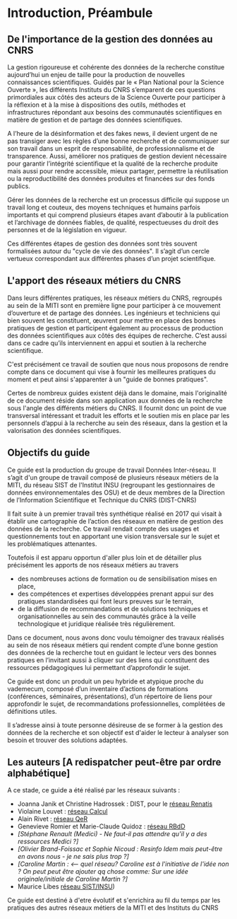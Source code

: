 # Introduction, Préambule

## De l'importance de la gestion des données au CNRS

La gestion rigoureuse et cohérente des données de la recherche constitue aujourd’hui un enjeu de taille pour la production de nouvelles connaissances scientifiques. Guidés par le « Plan National pour la Science Ouverte », les différents Instituts du CNRS s’emparent de ces questions primordiales aux côtés des acteurs de la Science Ouverte pour participer à la réflexion et à la mise à dispositions des outils, méthodes et infrastructures répondant aux besoins des communautés scientifiques en matière de gestion et de partage des données scientifiques. 

A l’heure de la désinformation et des fakes news, il devient urgent de ne pas transiger avec les règles d’une bonne recherche et de communiquer sur son travail dans un esprit de responsabilité, de professionnalisme et de transparence. Aussi, améliorer nos pratiques de gestion devient nécessaire pour garantir l’intégrité scientifique et la qualité de la recherche produite mais aussi pour rendre accessible, mieux partager, permettre la réutilisation ou la reproductibilité des données produites et financées sur des fonds publics.

Gérer les données de la recherche est un processus difficile qui suppose un travail long et couteux, des moyens techniques et humains parfois importants et qui comprend plusieurs étapes avant d’aboutir à la publication et l’archivage de données fiables, de qualité, respectueuses du droit des personnes et de la législation en vigueur.

Ces différentes étapes de gestion des données sont très souvent formalisées autour du "cycle de vie des données". Il s’agit d’un cercle vertueux correspondant aux différentes phases d’un projet scientifique.



## L'apport des réseaux métiers du CNRS
Dans leurs différentes pratiques, les réseaux métiers du CNRS, regroupés au sein de la MITI sont en première ligne pour participer à ce mouvement d’ouverture et de partage des données. Les ingénieurs et techniciens qui bien souvent les constituent, œuvrent pour mettre en place des bonnes pratiques de gestion et participent également au processus de production des données scientifiques aux côtés des équipes de recherche. C’est aussi dans ce cadre qu’ils interviennent en appui et soutien à la recherche scientifique.

C'est précisément ce travail de soutien que nous nous proposons de rendre compte dans ce document qui vise à fournir les meilleures pratiques du moment et peut ainsi s'apparenter à un "guide de bonnes pratiques".

Certes de nombreux guides existent déjà dans le domaine, mais l'originalité de ce document réside dans son application aux données de la recherche sous l'angle des différents métiers du CNRS. Il fournit donc un point de vue transversal intéressant et traduit les efforts et le soutien mis en place par les personnels d’appui à la recherche au sein des réseaux, dans la gestion et la valorisation des données scientifiques.


## Objectifs du guide 

Ce guide est la production du groupe de travail Données Inter-réseau. Il s’agit d'un groupe de travail composé de plusieurs réseaux métiers de la MITI, du réseau SIST de l'Institut INSU (regroupant les gestionnaires de données environnementales des OSU) et de deux membres de la Direction de l’Information Scientifique et Technique du CNRS (DIST-CNRS)

Il fait suite à un premier travail très synthétique réalisé en 2017 qui visait à établir une cartographie de l’action des réseaux en matière de gestion des données de la recherche. Ce travail rendait compte des usages et questionnements tout en apportant une vision transversale sur le sujet et les problématiques attenantes. 

Toutefois il est apparu opportun d'aller plus loin et de détailler plus précisément les apports de nos réseaux métiers au travers 
* des nombreuses actions de formation ou de sensibilisation mises en place, 
* des compétences et expertises développées prenant appui sur des pratiques standardisées qui font leurs preuves sur le terrain,
* de la diffusion de recommandations et de solutions techniques et organisationnelles au sein des communautés grâce à la veille technologique et juridique réalisée très régulièrement.

Dans ce document, nous avons donc voulu témoigner des travaux réalisés au sein de nos réseaux métiers qui rendent compte d’une bonne gestion des données de la recherche tout en guidant le lecteur vers des bonnes pratiques en l’invitant aussi à cliquer sur des liens qui constituent des ressources pédagogiques lui permettant d’approfondir le sujet. 

Ce guide est donc un produit un peu hybride et atypique proche du vademecum, composé d’un inventaire d’actions de formations (conférences, séminaires, présentations), d’un répertoire de liens pour approfondir le sujet, de recommandations professionnelles, complétées de définitions utiles.

Il s’adresse ainsi à toute personne désireuse de se former à la gestion des données de la recherche et son objectif est d'aider le lecteur à analyser son besoin et trouver des solutions adaptées. 


## Les auteurs [A redispatcher peut-être par ordre alphabétique]
A ce stade, ce guide a été réalisé par les réseaux suivants :
* Joanna Janik et Christine Hadrossek : DIST, pour le [réseau Renatis](http://renatis.cnrs.fr/)
* Violaine Louvet : [réseau Calcul](https://calcul.math.cnrs.fr/)
* Alain Rivet : [réseau QeR](http://qualite-en-recherche.cnrs.fr/)
* Genevieve Romier et Marie-Claude Quidoz : [réseau RBdD](http://rbdd.cnrs.fr/)
* *[Stéphane Renault (Medici) - Ne faut-il pas attendre qu'il y a des ressources Medici ?]*
* *[Olivier Brand-Foissac et Sophie Nicoud : Resinfo Idem mais peut-être en avons nous - je ne sais plus trop ?]*
* *[Caroline Martin :  <-- quel réseau? Caroline est à l'initiative de l'idée non ? On peut peut être ajouter  qq chose comme: Sur une idée originale/initiale de Caroline Martin ?]*
* Maurice Libes  [réseau SIST/INSU](http://sist.cnrs.fr))

Ce guide est destiné à d'etre évolutif et s'enrichira au fil du temps par les pratiques des autres réseaux métiers de la MITI et des Instituts du CNRS
